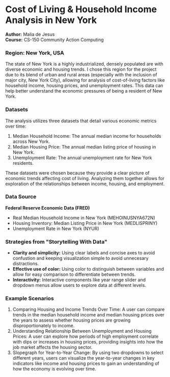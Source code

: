 # Cost of Living & Household Income Analysis in New York
**Author:** Malia de Jesus\
**Course:** CS-150 Community Action Computing

### Region: New York, USA
The state of New York is a highly industrialized, densely populated are with diverse economic and housing trends. I chose this region for the project due to its blend of urban and rural areas (especially with the inclusion of major city, New York City), allowing for analysis of cost-of-living factors like household income, housing prices, and unemployment rates. This data can help better understand the economic pressures of being a resident of New York.

### Datasets
The analysis utilizes three datasets that detail various economic metrics over time:
1. Median Household Income: The annual median income for households across New York.
2. Median Housing Price: The annual median listing price of housing in New York.
3. Unemployment Rate: The annual unemployment rate for New York residents.

These datasets were chosen because they provide a clear picture of economic trends affecting cost of living. Analyzing them together allows for exploration of the relationships between income, housing, and employment.

### Data Source
**Federal Reserve Economic Data (FRED)**
- Real Median Household Income in New York (MEHOINUSNYA672N)
- Housing Inventory: Median Listing Price in New York (MEDLISPRINY)
- Unemployment Rate in New York (NYUR)


### Strategies from "Storytelling With Data"
- **Clarity and simplicity:** Using clear labels and concise axes to avoid confustion and keeping visualization simple to avoid unnecesary distractions.
- **Effective use of color:** Using color to distinguish between variables and allow for easy comparison to differentiate between trends.
- **Interactivity:** Interactive components like year range slider and dropdown menus allow users to explore data at different levels.

### Example Scenarios
1. Comparing Housing and Income Trends Over Time: A user can compare trends in the median household income and median housing prices over the years to assess whether housing prices are growing disproportionately to income.
2. Understanding Relationship Between Unemployment and Housing Prices: A user can explore how periods of high employment correlate with dips or increases in housing prices, providing insights into how the job market affects the housing sector.
3. Slopegraph for Year-to-Year Change: By using two dropdowns to select different years, users can visualize the year-to-year changes in key indicators like income and housing prices to gain an understanding of how the economy is evolving over time.
   
